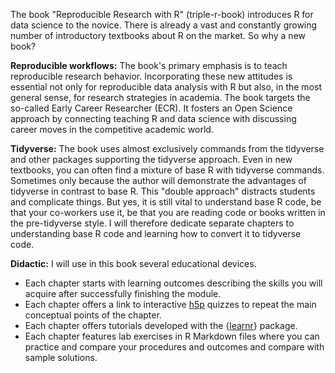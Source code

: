 The book "Reproducible Research with R" (triple-r-book) introduces R for data science to the novice. There is already a vast and constantly growing number of introductory textbooks about R on the market. So why a new book?

**Reproducible workflows:** The book's primary emphasis is to teach reproducible research behavior. Incorporating these new attitudes is essential not only for reproducible data analysis with R but also, in the most general sense, for research strategies in academia. The book targets the so-called Early Career Researcher (ECR). It fosters an Open Science approach by connecting teaching R and data science with discussing career moves in the competitive academic world.

**Tidyverse:** The book uses almost exclusively commands from the tidyverse and other packages supporting the tidyverse approach. Even in new textbooks, you can often find a mixture of base R with tidyverse commands. Sometimes only because the author will demonstrate the advantages of tidyverse in contrast to base R. This "double approach" distracts students and complicate things. But yes, it is still vital to understand base R code, be that your co-workers use it, be that you are reading code or books written in the pre-tidyverse style. I will therefore dedicate separate chapters to understanding base R code and learning how to convert it to tidyverse code.

**Didactic:** I will use in this book several educational devices. 

- Each chapter starts with learning outcomes describing the skills you will acquire after successfully finishing the module.
- Each chapter offers a link to interactive [h5p](https://h5p.org/) quizzes to repeat the main conceptual points of the chapter. 
- Each chapter offers tutorials developed with the {[learnr](https://rstudio.github.io/learnr/)} package. 
- Each chapter features lab exercises in R Markdown files where you can practice and compare your procedures and outcomes and compare with sample solutions.
